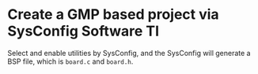 # Create a GMP based project via SysConfig Software TI

Select and enable utilities by SysConfig, and the SysConfig will generate a BSP file, which is `board.c` and `board.h`.


